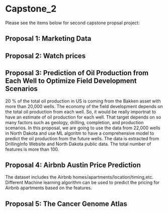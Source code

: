 # Capstone_2

Please see the items below for second capstone propsal project:

## Proposal 1: Marketing Data





## Proposal 2: Watch prices





## Proposal 3: Prediction of Oil Production from Each Well to Optimize Field Development Scenarios
20 % of the total oil production in US is coming from the Bakken asset with more than 20,000 wells. The economy of the field development depends on the total oil production from each well. So, it would be really importnat to have an estimate of oil production for each well. That target depends on so many factors such as geology, drilling, completion, and production scenarios. 
In this proposal, we are going to use the data from 22,000 wells in North Dakota and use ML algoritm to have a comprehensive model to predict the oil production from the future wells.
The data is extracted from DrillingInfo Website and North Dakota public data. The total number of features is more than 100.


## Proposal 4: Airbnb Austin Price Prediction
The dataset includes the Airbnb homes/apartments/location/timing,etc. Different Machine learning algorithm can be used to predict the pricing for Airbnb apartments based on the features.


## Proposal 5: The Cancer Genome Atlas
